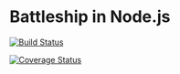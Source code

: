 # Battleship in Node.js

[![Build Status](https://travis-ci.org/GoldenMan123/battleship.svg?branch=master)](https://travis-ci.org/GoldenMan123/battleship)

[![Coverage Status](https://coveralls.io/repos/github/GoldenMan123/battleship/badge.svg?branch=master)](https://coveralls.io/github/GoldenMan123/battleship?branch=master)

